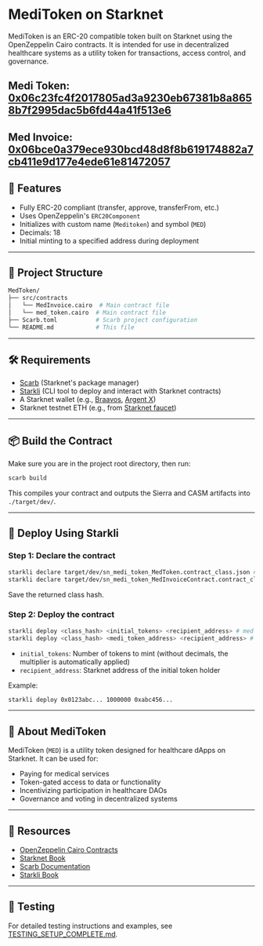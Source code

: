 # MediToken on Starknet

MediToken is an ERC-20 compatible token built on Starknet using the OpenZeppelin Cairo contracts. It is intended for use in decentralized healthcare systems as a utility token for transactions, access control, and governance.

## Medi Token: [0x06c23fc4f2017805ad3a9230eb67381b8a8658b7f2995dac5b6fd44a41f513e6](https://sepolia.voyager.online/contract/0x06c23fc4f2017805ad3a9230eb67381b8a8658b7f2995dac5b6fd44a41f513e6)

## Med Invoice: [0x06bce0a379ece930bcd48d8f8b619174882a7cb411e9d177e4ede61e81472057](https://sepolia.voyager.online/contract/0x06bce0a379ece930bcd48d8f8b619174882a7cb411e9d177e4ede61e81472057)

## 🚀 Features

- Fully ERC-20 compliant (transfer, approve, transferFrom, etc.)
- Uses OpenZeppelin's `ERC20Component`
- Initializes with custom name (`Meditoken`) and symbol (`MED`)
- Decimals: 18
- Initial minting to a specified address during deployment

---

## 📁 Project Structure

```sh
MedToken/
├── src/contracts
│   └── MedInvoice.cairo  # Main contract file
│   └── med_token.cairo  # Main contract file
├── Scarb.toml           # Scarb project configuration
└── README.md            # This file
```

---

## 🛠️ Requirements

- [Scarb](https://docs.swmansion.com/scarb/) (Starknet's package manager)
- [Starkli](https://book.starkli.rs) (CLI tool to deploy and interact with Starknet contracts)
- A Starknet wallet (e.g., [Braavos](https://braavos.app), [Argent X](https://www.argent.xyz/argent-x/))
- Starknet testnet ETH (e.g., from [Starknet faucet](https://faucet.starknet.io/))

---

## 📦 Build the Contract

Make sure you are in the project root directory, then run:

```bash
scarb build
```

This compiles your contract and outputs the Sierra and CASM artifacts into `./target/dev/`.

---

## 🚀 Deploy Using Starkli

### Step 1: Declare the contract

```bash
starkli declare target/dev/sn_medi_token_MedToken.contract_class.json # med token
starkli declare target/dev/sn_medi_token_MedInvoiceContract.contract_class.json #med invoice
```

Save the returned class hash.

### Step 2: Deploy the contract

```bash
starkli deploy <class_hash> <initial_tokens> <recipient_address> # med token
starkli deploy <class_hash> <medi_token_address> <recipient_address> # med invoice
```

- `initial_tokens`: Number of tokens to mint (without decimals, the multiplier is automatically applied)
- `recipient_address`: Starknet address of the initial token holder

Example:

```bash
starkli deploy 0x0123abc... 1000000 0xabc456...
```

---

## 📘 About MediToken

MediToken (`MED`) is a utility token designed for healthcare dApps on Starknet. It can be used for:

- Paying for medical services
- Token-gated access to data or functionality
- Incentivizing participation in healthcare DAOs
- Governance and voting in decentralized systems

---

## 🔗 Resources

- [OpenZeppelin Cairo Contracts](https://github.com/OpenZeppelin/cairo-contracts)
- [Starknet Book](https://book.starknet.io)
- [Scarb Documentation](https://docs.swmansion.com/scarb/)
- [Starkli Book](https://book.starkli.rs/)

---

## 🧪 Testing

For detailed testing instructions and examples, see [TESTING_SETUP_COMPLETE.md](./TESTING_SETUP_COMPLETE.md).